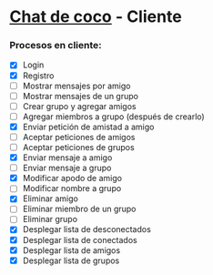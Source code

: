 ﻿# [Chat de coco](https://github.com/coco-chat) - Cliente

### Procesos en cliente:

- [x] Login
- [x] Registro
- [ ] Mostrar mensajes por amigo
- [ ] Mostrar mensajes de un grupo
- [ ] Crear grupo y agregar amigos
- [ ] Agregar miembros a grupo (después de crearlo)
- [x] Enviar petición de amistad a amigo
- [ ] Aceptar peticiones de amigos
- [ ] Aceptar peticiones de grupos
- [x] Enviar mensaje a amigo
- [ ] Enviar mensaje a grupo
- [x] Modificar apodo de amigo
- [ ] Modificar nombre a grupo
- [x] Eliminar amigo
- [ ] Eliminar miembro de un grupo
- [ ] Eliminar grupo
- [x] Desplegar lista de desconectados
- [x] Desplegar lista de conectados
- [x] Desplegar lista de amigos
- [x] Desplegar lista de grupos
